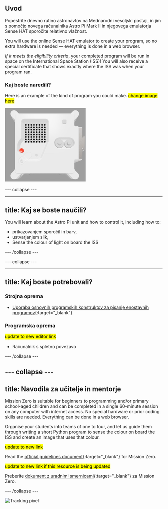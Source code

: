 ## Uvod

Popestrite dnevno rutino astronavtov na Mednarodni vesoljski postaji, in jim s pomočjo novega računalnika Astro Pi Mark II in njegovega emulatorja Sense HAT sporočite relativno vlažnost.

You will use the online Sense HAT emulator to create your program, so no extra hardware is needed — everything is done in a web browser.

*If it meets the eligibility criteria*, your completed program will be run in space on the International Space Station (ISS)! You will also receive a special certificate that shows exactly where the ISS was when your program ran.

### Kaj boste naredili?

Here is an example of the kind of program you could make. <mark>change image here</mark>

![The Trinket Sense HAT emulator running a sample program which scrolls the humidity value across the LED matrix and then displays a picture of a fish.](images/M0_4.gif)


--- collapse ---

---
title: Kaj se boste naučili?
---

You will learn about the Astro Pi unit and how to control it, including how to:
+ prikazovanjem sporočil in barv,
+ ustvarjanjem slik,
+ Sense the colour of light on board the ISS

--- /collapse ---

--- collapse ---

---
title: Kaj boste potrebovali?
---

### Strojna oprema

+ [Uporaba osnovnih programskih konstruktov za pisanje enostavnih programov](https://curriculum.raspberrypi.org/programming/creator/){:target="_blank"}

### Programska oprema

<mark> update to new editor link </mark>
+ Računalnik s spletno povezavo

--- /collapse ---

--- collapse ---
---
title: Navodila za učitelje in mentorje
---

Mission Zero is suitable for beginners to programming and/or primary school-aged children and can be completed in a single 60-minute session on any computer with internet access. No special hardware or prior coding skills are needed. Everything can be done in a web browser.

Organise your students into teams of one to four, and let us guide them through writing a short Python program to sense the colour on board the ISS and create an image that uses that colour.

<mark> update to new link </mark>

Read the [official guidelines document](https://astro-pi.org/media/mission-zero-guidelines/Astro_Pi_Mission_Zero_Guidelines_2021_22-en.pdf){:target="_blank"} for Mission Zero.

<mark> update to new link if this resource is being updated </mark>

 Preberite [dokument z uradnimi smernicami](https://astro-pi.org/media/mission-zero-guidelines/Astro_Pi_Mission_Zero_Guidelines_2021_22-sl.pdf){:target="_blank"} za Mission Zero.

--- /collapse ---

![Tracking pixel](https://code.org/api/hour/begin_raspberrypi_astropi.png)
